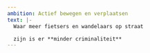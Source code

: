 ```yaml
---
ambition: Actief bewegen en verplaatsen
text: |-
  Waar meer fietsers en wandelaars op straat

  zijn is er **minder criminaliteit**
---
```

